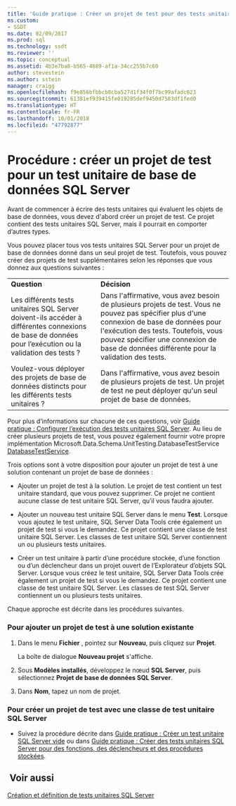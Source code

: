 ```yaml
---
title: 'Guide pratique : Créer un projet de test pour des tests unitaires de base de données SQL Server | Microsoft Docs'
ms.custom:
- SSDT
ms.date: 02/09/2017
ms.prod: sql
ms.technology: ssdt
ms.reviewer: ''
ms.topic: conceptual
ms.assetid: 4b3e7ba8-b565-4689-af1a-34cc255b7c60
author: stevestein
ms.author: sstein
manager: craigg
ms.openlocfilehash: f9e856bfbbcb8cba527d1f34f0f7bc99afadc023
ms.sourcegitcommit: 61381ef939415fe019285def9450d7583df1fed0
ms.translationtype: HT
ms.contentlocale: fr-FR
ms.lasthandoff: 10/01/2018
ms.locfileid: "47792877"
---
```

# <a name="how-to-create-a-test-project-for-sql-server-database-unit-testing"></a>Procédure : créer un projet de test pour un test unitaire de base de données SQL Server
Avant de commencer à écrire des tests unitaires qui évaluent les objets de base de données, vous devez d'abord créer un projet de test. Ce projet contient des tests unitaires SQL Server, mais il pourrait en comporter d’autres types.  
  
Vous pouvez placer tous vos tests unitaires SQL Server pour un projet de base de données donné dans un seul projet de test. Toutefois, vous pouvez créer des projets de test supplémentaires selon les réponses que vous donnez aux questions suivantes :  
  
|||  
|-|-|  
|**Question**|**Décision**|  
|Les différents tests unitaires SQL Server doivent-ils accéder à différentes connexions de base de données pour l’exécution ou la validation des tests ?|Dans l'affirmative, vous avez besoin de plusieurs projets de test. Vous ne pouvez pas spécifier plus d'une connexion de base de données pour l'exécution des tests. Toutefois, vous pouvez spécifier une connexion de base de données différente pour la validation des tests.|  
|Voulez-vous déployer des projets de base de données distincts pour les différents tests unitaires ?|Dans l'affirmative, vous avez besoin de plusieurs projets de test. Un projet de test ne peut déployer qu'un seul projet de base de données.|  
  
Pour plus d’informations sur chacune de ces questions, voir [Guide pratique : Configurer l’exécution des tests unitaires SQL Server](../ssdt/how-to-configure-sql-server-unit-test-execution.md). Au lieu de créer plusieurs projets de test, vous pouvez également fournir votre propre implémentation Microsoft.Data.Schema.UnitTesting.DatabaseTestService [DatabaseTestService](https://msdn.microsoft.com/library/microsoft.data.schema.unittesting.databasetestservice.aspx).  
  
Trois options sont à votre disposition pour ajouter un projet de test à une solution contenant un projet de base de données :  
  
-   Ajouter un projet de test à la solution. Le projet de test contient un test unitaire standard, que vous pouvez supprimer. Ce projet ne contient aucune classe de test unitaire SQL Server, qu’il vous faudra ajouter.  
  
-   Ajouter un nouveau test unitaire SQL Server dans le menu **Test**. Lorsque vous ajoutez le test unitaire, SQL Server Data Tools crée également un projet de test si vous le demandez. Ce projet contient une classe de test unitaire SQL Server. Les classes de test unitaire SQL Server contiennent un ou plusieurs tests unitaires.  
  
-   Créer un test unitaire à partir d’une procédure stockée, d’une fonction ou d’un déclencheur dans un projet ouvert de l’Explorateur d’objets SQL Server. Lorsque vous créez le test unitaire, SQL Server Data Tools crée également un projet de test si vous le demandez. Ce projet contient une classe de test unitaire SQL Server. Les classes de test SQL Server contiennent un ou plusieurs tests unitaires.  
  
Chaque approche est décrite dans les procédures suivantes.  
  
### <a name="to-add-a-test-project-to-an-existing-solution"></a>Pour ajouter un projet de test à une solution existante  
  
1.  Dans le menu **Fichier** , pointez sur **Nouveau**, puis cliquez sur **Projet**.  
  
    La boîte de dialogue **Nouveau projet** s'affiche.  
  
2.  Sous **Modèles installés**, développez le nœud **SQL Server**, puis sélectionnez **Projet de base de données SQL Server**.  
  
3.  Dans **Nom**, tapez un nom de projet.  
  
### <a name="to-create-a-test-project-with-a-sql-server-unit-test-class"></a>Pour créer un projet de test avec une classe de test unitaire SQL Server  
  
-   Suivez la procédure décrite dans [Guide pratique : Créer un test unitaire SQL Server vide](../ssdt/how-to-create-an-empty-sql-server-unit-test.md) ou dans [Guide pratique : Créer des tests unitaires SQL Server pour des fonctions, des déclencheurs et des procédures stockées](../ssdt/how-to-create-unit-tests-for-functions-triggers-stored-procedures.md).  
  
## <a name="see-also"></a> Voir aussi  
[Création et définition de tests unitaires SQL Server](../ssdt/creating-and-defining-sql-server-unit-tests.md)  
  

